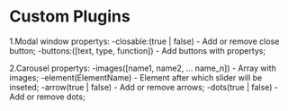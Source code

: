# Custom Plugins
1.Modal window
    propertys:
        -closable:(true | false) - Add or remove close button;
        -buttons:([text, type, function]) - Add buttons with propertys;

2.Carousel
    propertys:
        -images([name1, name2, ... name_n]) - Array with images;
        -element(ElementName) - Element after which slider will be inseted;
        -arrow(true | false) - Add or remove arrows;
        -dots(true | false) - Add or remove dots;
